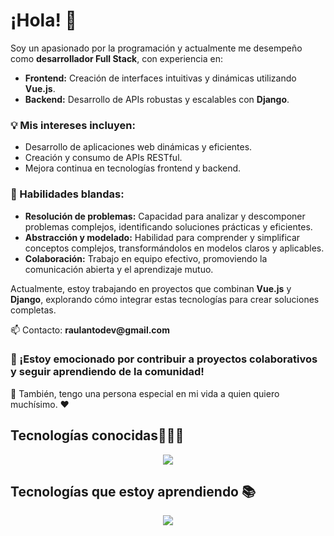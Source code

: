 

<h1>¡Hola! 👋</h1>

<p>
  Soy un apasionado por la programación y actualmente me desempeño como <strong>desarrollador Full Stack</strong>, 
  con experiencia en:
</p>

<ul>
  <li><strong>Frontend:</strong> Creación de interfaces intuitivas y dinámicas utilizando <strong>Vue.js</strong>.</li>
  <li><strong>Backend:</strong> Desarrollo de APIs robustas y escalables con <strong>Django</strong>.</li>
</ul>

<h3>💡 Mis intereses incluyen:</h3>
<ul>
  <li>Desarrollo de aplicaciones web dinámicas y eficientes.</li>
  <li>Creación y consumo de APIs RESTful.</li>
  <li>Mejora continua en tecnologías frontend y backend.</li>
</ul>

<h3>🧠 Habilidades blandas:</h3>
<ul>
  <li><strong>Resolución de problemas:</strong> Capacidad para analizar y descomponer problemas complejos, identificando soluciones prácticas y eficientes.</li>
  <li><strong>Abstracción y modelado:</strong> Habilidad para comprender y simplificar conceptos complejos, transformándolos en modelos claros y aplicables.</li>
  <li><strong>Colaboración:</strong> Trabajo en equipo efectivo, promoviendo la comunicación abierta y el aprendizaje mutuo.</li>
</ul>

<p class="center">
  Actualmente, estoy trabajando en proyectos que combinan <strong>Vue.js</strong> y <strong>Django</strong>, 
  explorando cómo integrar estas tecnologías para crear soluciones completas.
</p>

<p>
  📫 Contacto: <strong>raulantodev@gmail.com</strong>
</p>

<h3>🚀 ¡Estoy emocionado por contribuir a proyectos colaborativos y seguir aprendiendo de la comunidad!</h3>

<p>🫶 También, tengo una persona especial en mi vida a quien quiero muchísimo. ❤️</p>

<h2 >Tecnologías conocidas👨🏻‍💻</h2>
<p align="center">
  <a href="https://skillicons.dev">
    <img src="https://skillicons.dev/icons?i=git,js,html,css,kubernetes,python,docker,c,vue,git,java,nuxt,pycharm,django,postman,mysql,figma,npm,pinia,mongodb,angular,postgresql" />
  </a>
</p>
<h2 >Tecnologías que estoy aprendiendo 📚</h2>
<p align="center">
  <a href="https://skillicons.dev">
    <img src="https://skillicons.dev/icons?i=laravel,redis,graphql,flet" />
  </a>
</p>
